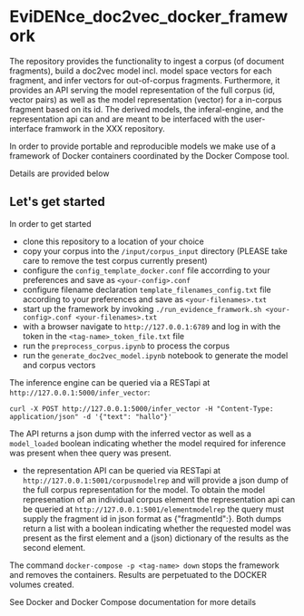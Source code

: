 # EviDENce_doc2vec_docker_framework

The repository provides the functionality to ingest a corpus (of document fragments), build a doc2vec model incl. model space vectors for each fragment, and infer vectors for out-of-corpus fragments. Furthermore, it provides an API serving the model representation of the full corpus (id, vector pairs) as well as the model representation (vector) for a in-corpus fragment based on its id. The derived models, the inferal-engine, and the representation api can and are meant to be interfaced with the user-interface framwork in the XXX repository.

In order to provide portable and reproducible models we make use of a framework of Docker containers coordinated by the Docker Compose tool.

Details are provided below

## Let's get started
In order to get started
- clone this repository to a location of your choice
- copy your corpus into the `/input/corpus_input` directory (PLEASE take care to remove the test corpus currently present)
- configure the `config_template_docker.conf` file accorrding to your preferences and save as `<your-config>.conf`
- configure filename declaration `template_filenames_config.txt` file according to your preferences and save as `<your-filenames>.txt`
- start up the framework by invoking `./run_evidence_framwork.sh <your-config>.conf <your-filenames>.txt`
- with a browser navigate to `http://127.0.0.1:6789` and log in with the token in the `<tag-name>_token_file.txt` file
- run the `preprocess_corpus.ipynb` to process the corpus
- run the `generate_doc2vec_model.ipynb` notebook to generate the model and corpus vectors


The inference engine can be queried via a RESTapi at `http://127.0.0.1:5000/infer_vector`:

    curl -X POST http://127.0.0.1:5000/infer_vector -H "Content-Type: application/json" -d '{"text": "hallo"}'

The API returns a json dump with the inferred vector as well as a `model_loaded` boolean indicating whether the model required for inference was present when thee query was present.

- the representation API can be queried via RESTapi at `http://127.0.0.1:5001/corpusmodelrep` and will provide a json dump of the full corpus representation for the model. To obtain the model represenation of an individual corpus element the representation api can be queried at `http://127.0.0.1:5001/elementmodelrep` the query must supply the fragment id in json format as {"fragmentId":<id>}. Both dumps return a list with a boolean indicating whether the requested model was present as the first element and a (json) dictionary of the results as the second element.

The command `docker-compose -p <tag-name> down`
stops the framework and removes the containers. Results are perpetuated to the DOCKER volumes created.

See Docker and Docker Compose documentation for more details
